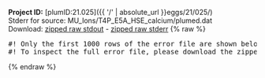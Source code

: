 **Project ID:** [plumID:21.025]({{ '/' | absolute_url }}eggs/21/025/)  
Stderr for source:  MU_Ions/T4P_E5A_HSE_calcium/plumed.dat   
Download: [zipped raw stdout](plumed.dat.plumed_master.stdout.txt.zip) - [zipped raw stderr](plumed.dat.plumed_master.stderr.txt.zip) 
{% raw %}
<pre>
#! Only the first 1000 rows of the error file are shown below
#! To inspect the full error file, please download the zipped raw stderr file above
</pre>
{% endraw %}
